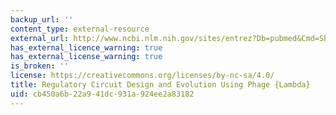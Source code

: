 ```yaml
---
backup_url: ''
content_type: external-resource
external_url: http://www.ncbi.nlm.nih.gov/sites/entrez?Db=pubmed&Cmd=ShowDetailView&TermToSearch=15342489&ordinalpos=1&itool=EntrezSystem2.PEntrez.Pubmed.Pubmed_ResultsPanel.Pubmed_RVLinkOut
has_external_licence_warning: true
has_external_license_warning: true
is_broken: ''
license: https://creativecommons.org/licenses/by-nc-sa/4.0/
title: Regulatory Circuit Design and Evolution Using Phage {Lambda}
uid: cb450a6b-22a9-41dc-931a-924ee2a83182
---
```

